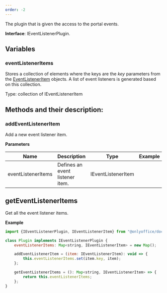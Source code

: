 ```yaml
---
order: -2
---
```



The plugin that is given the access to the portal events.

**Interface**: IEventListenerPlugin.

## Variables

### eventListenerItems

Stores a collection of elements where the keys are the *key* parameters from the [EventListenerItem](../../Plugin%20Items/EventListenerItem/index.md) objects. A list of event listeners is generated based on this collection.

Type: collection of IEventListenerItem


## Methods and their description:

### addEventListenerItem

Add a new event listener item.

  **Parameters**

  | Name               | Description                     | Type               | Example |
  | ------------------ | ------------------------------- | ------------------ | ------- |
  | eventListenerItems | Defines an event listener item. | IEventListenerItem |         |


## getEventListenerItems

Get all the event listener items.


**Example**

``` javascript
import {IEventListenerPlugin, IEventListenerItem} from "@onlyoffice/docspace-plugin-sdk";

class Plugin implements IEventListenerPlugin {
    eventListenerItems: Map<string, IEventListenerItem> = new Map();

    addEventListenerItem = (item: IEventListenerItem): void => {
        this.eventListenerItems.set(item.key, item);
    };

    getEventListenerItems = (): Map<string, IEventListenerItem> => {
        return this.eventListenerItems;
    };
}
```
